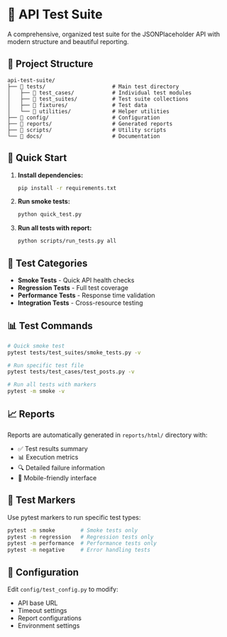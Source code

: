 # 🚀 API Test Suite

A comprehensive, organized test suite for the JSONPlaceholder API with modern structure and beautiful reporting.

## 📁 Project Structure

```
api-test-suite/
├── 📂 tests/                     # Main test directory
│   ├── 📂 test_cases/            # Individual test modules
│   ├── 📂 test_suites/           # Test suite collections  
│   ├── 📂 fixtures/              # Test data
│   └── 📂 utilities/             # Helper utilities
├── 📂 config/                    # Configuration
├── 📂 reports/                   # Generated reports
├── 📂 scripts/                   # Utility scripts
└── 📂 docs/                      # Documentation
```

## 🚀 Quick Start

1. **Install dependencies:**
   ```bash
   pip install -r requirements.txt
   ```

2. **Run smoke tests:**
   ```bash
   python quick_test.py
   ```

3. **Run all tests with report:**
   ```bash
   python scripts/run_tests.py all
   ```

## 🧪 Test Categories

- **Smoke Tests** - Quick API health checks
- **Regression Tests** - Full test coverage
- **Performance Tests** - Response time validation
- **Integration Tests** - Cross-resource testing

## 📊 Test Commands

```bash
# Quick smoke test
pytest tests/test_suites/smoke_tests.py -v

# Run specific test file
pytest tests/test_cases/test_posts.py -v

# Run all tests with markers
pytest -m smoke -v
```

## 📈 Reports

Reports are automatically generated in `reports/html/` directory with:
- ✅ Test results summary
- 📊 Execution metrics
- 🔍 Detailed failure information
- 📱 Mobile-friendly interface

## 🎯 Test Markers

Use pytest markers to run specific test types:
```bash
pytest -m smoke        # Smoke tests only
pytest -m regression   # Regression tests only
pytest -m performance  # Performance tests only
pytest -m negative     # Error handling tests
```

## 🔧 Configuration

Edit `config/test_config.py` to modify:
- API base URL
- Timeout settings
- Report configurations
- Environment settings
